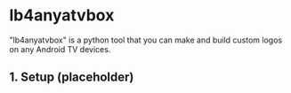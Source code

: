 # lb4anyatvbox
"lb4anyatvbox" is a python tool that you can make and build custom logos on any Android TV devices.
## 1. Setup (placeholder)
